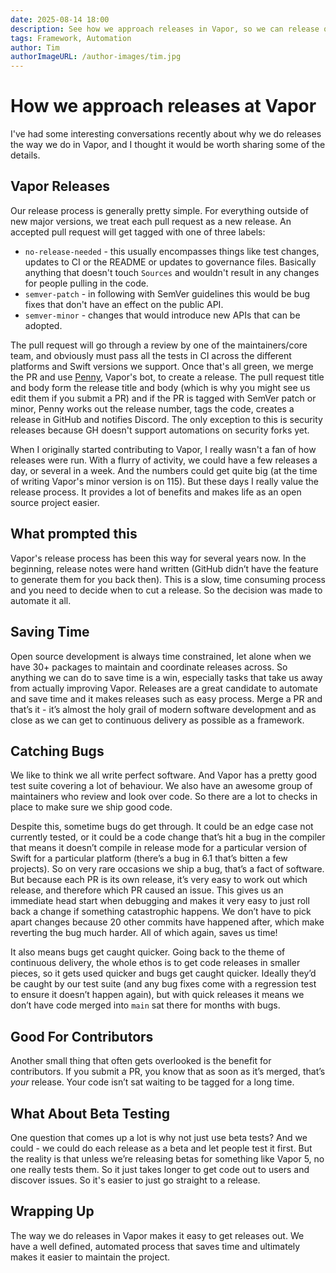 ```yaml
---
date: 2025-08-14 18:00
description: See how we approach releases in Vapor, so we can release quickly and often to save time and provide a better experience for users and contributors.
tags: Framework, Automation
author: Tim
authorImageURL: /author-images/tim.jpg
---
```

# How we approach releases at Vapor

I've had some interesting conversations recently about why we do releases the way we do in Vapor, and I thought it would be worth sharing some of the details.

## Vapor Releases

Our release process is generally pretty simple. For everything outside of new major versions, we treat each pull request as a new release. An accepted pull request will get tagged with one of three labels:

* `no-release-needed` - this usually encompasses things like test changes, updates to CI or the README or updates to governance files. Basically anything that doesn't touch `Sources` and wouldn't result in any changes for people pulling in the code. 
* `semver-patch` - in following with SemVer guidelines this would be bug fixes that don't have an effect on the public API. 
* `semver-minor` - changes that would introduce new APIs that can be adopted. 

The pull request will go through a review by one of the maintainers/core team, and obviously must pass all the tests in CI across the different platforms and Swift versions we support. Once that's all green, we merge the PR and use [Penny](), Vapor's bot, to create a release. The pull request title and body form the release title and body (which is why you might see us edit them if you submit a PR) and if the PR is tagged with SemVer patch or minor, Penny works out the release number, tags the code, creates a release in GitHub and notifies Discord. The only exception to this is security releases because GH doesn't support automations on security forks yet.

When I originally started contributing to Vapor, I really wasn't a fan of how releases were run. With a flurry of activity, we could have a few releases a day, or several in a week. And the numbers could get quite big (at the time of writing Vapor's minor version is on 115). But these days I really value the release process. It provides a lot of benefits and makes life as an open source project easier.

## What prompted this

Vapor's release process has been this way for several years now. In the beginning, release notes were hand written (GitHub didn’t have the feature to generate them for you back then). This is a slow, time consuming process and you need to decide when to cut a release. So the decision was made to automate it all.

## Saving Time

Open source development is always time constrained, let alone when we have 30+ packages to maintain and coordinate releases across. So anything we can do to save time is a win, especially tasks that take us away from actually improving Vapor. Releases are a great candidate to automate and save time and it makes releases such as easy process. Merge a PR and that’s it - it’s almost the holy grail of modern software development and as close as we can get to continuous delivery as possible as a framework. 

## Catching Bugs

We like to think we all write perfect software. And Vapor has a pretty good test suite covering a lot of behaviour. We also have an awesome group of maintainers who review and look over code. So there are a lot to checks in place to make sure we ship good code.

Despite this, sometime bugs do get through. It could be an edge case not currently tested, or it could be a code change that’s hit a bug in the compiler that means it doesn’t compile in release mode for a particular version of Swift for a particular platform (there’s a bug in 6.1 that’s bitten a few projects). So on very rare occasions we ship a bug, that’s a fact of software. But because each PR is its own release, it’s very easy to work out which release, and therefore which PR caused an issue. This gives us an immediate head start when debugging and makes it very easy to just roll back a change if something catastrophic happens. We don’t have to pick apart changes because 20 other commits have happened after, which make reverting the bug much harder.
All of which again, saves us time!

It also means bugs get caught quicker. Going back to the theme of continuous delivery, the whole ethos is to get code releases in smaller pieces, so it gets used quicker and bugs get caught quicker. Ideally they’d be caught by our test suite (and any bug fixes come with a regression test to ensure it doesn’t happen again), but with quick releases it means we don’t have code merged into `main` sat there for months with bugs.

## Good For Contributors

Another small thing that often gets overlooked is the benefit for contributors. If you submit a PR, you know that as soon as it’s merged, that’s _your_ release. Your code isn’t sat waiting to be tagged for a long time.

## What About Beta Testing

One question that comes up a lot is why not just use beta tests? And we could - we could do each release as a beta and let people test it first. But the reality is that unless we’re releasing betas for something like Vapor 5, no one really tests them. So it just takes longer to get code out to users and discover issues. So it's easier to just go straight to a release.

## Wrapping Up

The way we do releases in Vapor makes it easy to get releases out. We have a well defined, automated process that saves time and ultimately makes it easier to maintain the project.